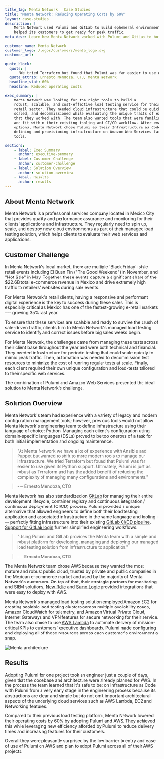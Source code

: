 ```yaml
---
title_tag: Menta Network | Case Studies
title: "Menta Network: Reducing Operating Costs by 60%"
layout: case-studies
description: |
    Menta Network used Pulumi and GitLab to build ephemeral environments in Python and
    helped its customers to get ready for peak traffic.
meta_desc: Learn how Menta Network worked with Pulumi and GitLab to build ephemeral environments in Python and help its customers to get ready for peak traffic.

customer_name: Menta Network
customer_logo: /logos/customers/menta_logo.svg
customer_url:

quote_block:
  quote: |
      "We tried Terraform but found that Pulumi was far easier to use given its Python support. Ultimately, Pulumi is just as robust as Terraform and has the added benefit of reducing the complexity of managing many configurations and environments."
  quote_attrib: Ernesto Mendoza, CTO, Menta Network
  headline_stat: 60%
  headline: Reduced operating costs

exec_summary: |
    Menta Network was looking for the right tools to build a
    robust, scalable, and cost-effective load testing service for their clients in the
    retail sector. They needed cloud infrastructure that could be quickly deployed,
    scaled, and decommissioned while evaluating the unique traits of each e-commerce site
    that they worked with. The team also wanted tools that were familiar to engineering
    and fit within their existing tooling and CI/CD workflow. After evaluating multiple
    options, Menta Network chose Pulumi as their Infrastructure as Code solution because it made
    defining and provisioning infrastructure on Amazon Web Services far easier than other
    tools.

sections:
    - label: Exec Summary
      anchor: executive-summary
    - label: Customer Challenge
      anchor: customer-challenge
    - label: Solution Overview
      anchor: solution-overview
    - label: Results
      anchor: results
---
```


## About Menta Network

Menta Network is a professional services company located in Mexico City that provides
quality and performance assurance and monitoring for their clients' applications and
infrastructure. They regularly need to spin up, scale, and destroy new cloud environments
as part of their managed load testing solution, which helps clients to evaluate their web
services and applications.

## Customer Challenge

In Menta Network's local market, there are multiple 'Black Friday'-style retail events
including El Buen Fin ("The Good Weekend") in November, and "Hot Sale" in May. Together,
these events capture a significant share of the $22.6B total e-commerce revenue in
Mexico and drive extremely high traffic to retailers' websites during sale events.

For Menta Network's retail clients, having a responsive and performant digital experience
is the key to success during these sales. This is especially critical as Mexico has one of
the fastest-growing e-retail markets --- growing 35% last year.

To ensure that these services are scalable and ready to survive the crush of sale-driven
traffic, clients turn to Menta Network's managed load testing service to identify and
correct issues before big sales weeks begin.

For Menta Network, the challenges came from managing these tests across their client base
throughout the year and were both technical and financial. They needed infrastructure for
periodic testing that could scale quickly to mimic peak traffic. Then, automation was
needed to decommission test resources to minimize the cost of running regular tests at
scale. Finally, each client required their own unique configuration and load-tests
tailored to their specific web services.

The combination of Pulumi and Amazon Web Services presented the ideal solution to Menta
Network's challenge.

## Solution Overview

Menta Network's team had experience with a variety of legacy and modern configuration
management tools; however, previous tools would not allow Menta Network's engineering team
to define infrastructure using their language of choice: Python. Managing each client's
configuration using domain-specific languages (DSLs) proved to be too onerous of a task
for both initial implementation and ongoing maintenance.

> "At Menta Network we have a lot of experience with Ansible and Puppet but wanted to
shift to more modern tools to manage our infrastructure. We tried Terraform but found that
Pulumi was far easier to use given its Python support. Ultimately, Pulumi is just as
robust as Terraform and has the added benefit of reducing the complexity of managing many
configurations and environments."

> --- Ernesto Mendoza, CTO

Menta Network has also standardized on [GitLab](https://about.gitlab.com/) for managing their
entire development lifecycle, container registry and continuous integration / continuous
deployment (CI/CD) process. Pulumi provided a unique alternative that allowed engineers to
define both their load testing application and associated infrastructure in the same
language and tooling --- perfectly fitting infrastructure into their existing [GitLab CI/CD
pipeline](/docs/iac/packages-and-automation/continuous-delivery/gitlab-ci). [Support for
GitLab login](/blog/welcoming-gitlab-users-to-pulumi) further simplified
engineering workflows.

> "Using Pulumi and GitLab provides the Menta team with a simple and robust platform for
developing, managing and deploying our managed load testing solution from infrastructure
to application."

> --- Ernesto Mendoza, CTO

The Menta Network team chose AWS because they wanted the most mature and robust public
cloud, trusted by private and public companies in the Mexican e-commerce market and used
by the majority of Menta Network's customers. On top of that, their strategic partners for
monitoring and SIEM solutions, [New Relic](https://newrelic.com/) and [Sumo
Logic](https://www.sumologic.com/) provided integrations that were easy to deploy with
AWS.

Menta Network's managed load testing solution employed Amazon EC2 for creating scalable
load testing clusters across multiple availability zones, Amazon CloudWatch for telemetry,
and Amazon Virtual Private Cloud, Internet Gateways and VPN features for secure networking
for their service. The team also chose to use [AWS Lambda](https://aws.amazon.com/lambda/)
to automate delivery of mission-critical KPIs to customers' executive dashboards. Pulumi
made configuring and deploying all of these resources across each customer's environment a
snap.

<img class="block mx-auto md:max-w-4xl my-8"
src="/images/case-studies/menta-architecture.png" alt="Menta architecture">

## Results

Adopting Pulumi for one project took an engineer just a couple of days, given that the
codebase and architecture were already planned for AWS. In the process the team learned
that it's safe to bet on Infrastructure as Code with Pulumi from a very early stage in the
engineering process because its abstractions are clear and simple but do not omit
important architectural aspects of the underlying cloud services such as AWS Lambda, EC2
and Networking features.

Compared to their previous load testing platform, Menta Network lowered their operating
costs by 60% by adopting Pulumi and AWS. They achieved this while leveraging new
efficiency afforded by Pulumi to reduce delivery times and increasing features for their
customers.

Overall they were pleasantly surprised by the low barrier to entry and ease of use of
Pulumi on AWS and plan to adopt Pulumi across all of their AWS projects.

